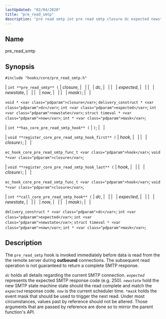```yaml
---
lastUpdated: "02/04/2020"
title: "pre_read_smtp"
description: "pre read smtp int pre read smtp closure dc expected newstate now mask void closure delivery construct dc int expected int newstate struct timeval now int mask int has core pre read smtp hook void register core pre read smtp hook first hook closure ec hook core pre read smtp..."
---
```


<a name="hooks.core.pre_read_smtp"></a> 
## Name

pre_read_smtp

## Synopsis

`#include "hooks/core/pre_read_smtp.h"`

| `int **pre_read_smtp** (` | <var class="pdparam">closure</var>, |   |
|   | <var class="pdparam">dc</var>, |   |
|   | <var class="pdparam">expected</var>, |   |
|   | <var class="pdparam">newstate</var>, |   |
|   | <var class="pdparam">now</var>, |   |
|   | <var class="pdparam">mask</var>`)`; |   |

`void * <var class="pdparam">closure</var>`;
`delivery_construct * <var class="pdparam">dc</var>`;
`int <var class="pdparam">expected</var>`;
`int <var class="pdparam">newstate</var>`;
`struct timeval * <var class="pdparam">now</var>`;
`int * <var class="pdparam">mask</var>`;

| `int **has_core_pre_read_smtp_hook** (` | `)`; |   |

| `void **register_core_pre_read_smtp_hook_first** (` | <var class="pdparam">hook</var>, |   |
|   | <var class="pdparam">closure</var>`)`; |   |

`ec_hook_core_pre_read_smtp_func_t <var class="pdparam">hook</var>`;
`void *<var class="pdparam">closure</var>`;

| `void **register_core_pre_read_smtp_hook_last** (` | <var class="pdparam">hook</var>, |   |
|   | <var class="pdparam">closure</var>`)`; |   |

`ec_hook_core_pre_read_smtp_func_t <var class="pdparam">hook</var>`;
`void *<var class="pdparam">closure</var>`;

| `int **call_core_pre_read_smtp_hook** (` | <var class="pdparam">dc</var>, |   |
|   | <var class="pdparam">expected</var>, |   |
|   | <var class="pdparam">newstate</var>, |   |
|   | <var class="pdparam">now</var>, |   |
|   | <var class="pdparam">mask</var>`)`; |   |

`delivery_construct * <var class="pdparam">dc</var>`;
`int <var class="pdparam">expected</var>`;
`int <var class="pdparam">newstate</var>`;
`struct timeval * <var class="pdparam">now</var>`;
`int * <var class="pdparam">mask</var>`;<a name="idp29711872"></a> 
## Description

The `pre_read_smtp` hook is invoked immediately before data is read from the the remote server during **outbound** connections. The subsequent read operation is not guaranteed to return a complete SMTP response.

*`dc`* holds all details regarding the current SMTP connection. *`expected`* represents the expected SMTP response code (e.g. 250). *`newstate`* hold the new SMTP state machine state should the read complete and match the *`expected`* response code. *`now`* is the current scheduler time. *`*mask`* holds the event mask that should be used to trigger the next read. Under most circumstances, values past by reference should not be altered. Those arguments that are passed by reference are done so to mirror the parent function's API.